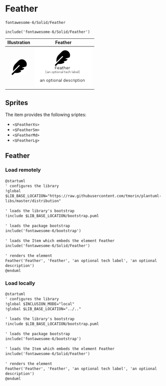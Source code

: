 # Feather


```text
fontawesome-6/Solid/Feather
```

```text
include('fontawesome-6/Solid/Feather')
```



| Illustration | Feather |
| :---: | :---: |
| ![illustration for Illustration](../../fontawesome-6/Solid/Feather.png) | ![illustration for Feather](../../fontawesome-6/Solid/Feather.Local.png) |



## Sprites
The item provides the following sriptes:

- `<$FeatherXs>`
- `<$FeatherSm>`
- `<$FeatherMd>`
- `<$FeatherLg>`





## Feather

### Load remotely
```plantuml
@startuml
' configures the library
!global $LIB_BASE_LOCATION="https://raw.githubusercontent.com/tmorin/plantuml-libs/master/distribution"

' loads the library's bootstrap
!include $LIB_BASE_LOCATION/bootstrap.puml

' loads the package bootstrap
include('fontawesome-6/bootstrap')

' loads the Item which embeds the element Feather
include('fontawesome-6/Solid/Feather')

' renders the element
Feather('Feather', 'Feather', 'an optional tech label', 'an optional description')
@enduml
```

### Load locally
```plantuml
@startuml
' configures the library
!global $INCLUSION_MODE="local"
!global $LIB_BASE_LOCATION="../.."

' loads the library's bootstrap
!include $LIB_BASE_LOCATION/bootstrap.puml

' loads the package bootstrap
include('fontawesome-6/bootstrap')

' loads the Item which embeds the element Feather
include('fontawesome-6/Solid/Feather')

' renders the element
Feather('Feather', 'Feather', 'an optional tech label', 'an optional description')
@enduml
```

